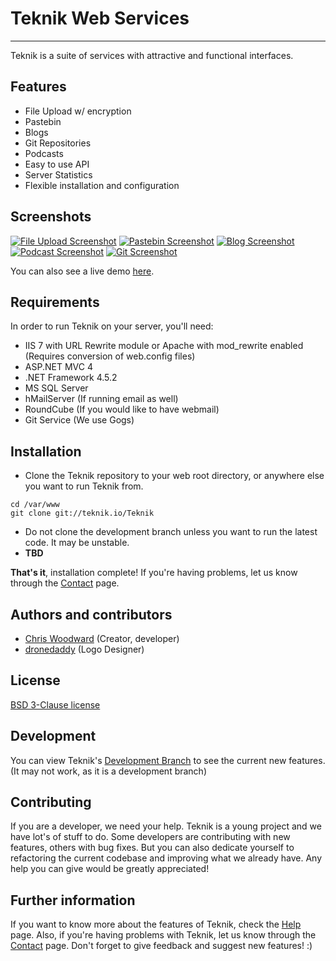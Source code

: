 # Teknik Web Services

---------------

Teknik is a suite of services with attractive and functional interfaces.

## Features
  * File Upload w/ encryption
  * Pastebin
  * Blogs
  * Git Repositories
  * Podcasts
  * Easy to use API
  * Server Statistics
  * Flexible installation and configuration

## Screenshots
[![File Upload Screenshot](https://cdn.teknik.io/default/img/screenshots/upload_screenshot_thumb.png)](https://cdn.teknik.io/default/img/screenshots/upload_screenshot.PNG)
[![Pastebin Screenshot](https://cdn.teknik.io/default/img/screenshots/paste_screenshot_thumb.png)](https://cdn.teknik.io/default/img/screenshots/paste_screenshot.PNG)
[![Blog Screenshot](https://cdn.teknik.io/default/img/screenshots/blog_screenshot_thumb.png)](https://cdn.teknik.io/default/img/screenshots/blog_screenshot.PNG)
[![Podcast Screenshot](https://cdn.teknik.io/default/img/screenshots/podcast_screenshot_thumb.png)](https://cdn.teknik.io/default/img/screenshots/podcast_screenshot.PNG)
[![Git Screenshot](https://cdn.teknik.io/default/img/screenshots/git_screenshot_thumb.png)](https://cdn.teknik.io/default/img/screenshots/git_screenshot.PNG)

You can also see a live demo [here](https://www.teknik.io).

## Requirements
In order to run Teknik on your server, you'll need:

  * IIS 7 with URL Rewrite module or Apache with mod_rewrite enabled (Requires conversion of web.config files)
  * ASP.NET MVC 4
  * .NET Framework 4.5.2
  * MS SQL Server
  * hMailServer (If running email as well)
  * RoundCube (If you would like to have webmail)
  * Git Service (We use Gogs)

## Installation
  * Clone the Teknik repository to your web root directory, or anywhere else you want to run Teknik from.

```
cd /var/www
git clone git://teknik.io/Teknik
```

  * Do not clone the development branch unless you want to run the latest code.  It may be unstable.
  * **TBD**

**That's it**, installation complete! If you're having problems, let us know through the [Contact](https://contact.teknik.io/) page.

## Authors and contributors
  * [Chris Woodward](https://www.teknik.io) (Creator, developer)
  * [dronedaddy](https://www.behance.net/dronedaddy) (Logo Designer)

## License
[BSD 3-Clause license](http://opensource.org/licenses/BSD-3-Clause)

## Development
You can view Teknik's [Development Branch](https://dev.teknik.io/) to see the current new features.  (It may not work, as it is a development branch)

## Contributing
If you are a developer, we need your help. Teknik is a young project and we have lot's of stuff to do. Some developers are contributing with new features, others with bug fixes. But you can also dedicate yourself to refactoring the current codebase and improving what we already have.  Any help you can give would be greatly appreciated!

## Further information
If you want to know more about the features of Teknik, check the [Help](https://help.teknik.io/) page. Also, if you're having problems with Teknik, let us know through the [Contact](https://contact.teknik.io/) page. Don't forget to give feedback and suggest new features! :)

